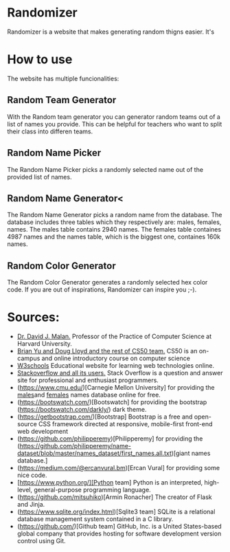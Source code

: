# Randomizer
Randomizer is a website that makes generating random thigns easier. It's
# How to use
The website has multiple funcionalities:
## Random Team Generator
With the Random team generator you can generator random teams out of a list of names you provide. This can be helpful for teachers who want to split their class into differen teams.
## Random Name Picker
The Random Name Picker picks a randomly selected name out of the provided list of names.
## Random Name Generator<
The Random Name Generator picks a random name from the database. The database includes three tables which they respectively are: males, females, names.
The males table contains 2940 names. The females table containes 4987 names and the names table, which is the biggest one, containes 160k names.
## Random Color Generator
The Random Color Generator generates a randomly selected hex color code. If you are out of inspirations, Randomizer can inspire you ;-).

# Sources:
* [Dr. David J. Malan.](https://cs.harvard.edu/malan/)
        Professor of the Practice of Computer Science at Harvard University.
* [Brian Yu and Doug Lloyd and the rest of CS50 team.](https://cs50.harvard.edu/x/2020/)
    CS50 is an on-campus and online introductory course on computer science</small>
* [W3schools](https://www.w3schools.com/)
    Educational website for learning web technologies online.
* [Stackoverflow and all its users.](https://stackoverflow.com/)
    Stack Overflow is a question and answer site for professional and enthusiast programmers.</small>
* (https://www.cmu.edu/)[Carnegie Mellon University]
    for providing the [males](http://www.cs.cmu.edu/afs/cs/project/ai-repository/ai/areas/nlp/corpora/names/male.txt)and [females](http://www.cs.cmu.edu/afs/cs/project/ai-repository/ai/areas/nlp/corpora/names/female.txt) names database online for free.
* (https://bootswatch.com/)[Bootswatch] for providing the bootstrap (https://bootswatch.com/darkly/) dark theme.
* (https://getbootstrap.com/)[Bootstrap]
     Bootstrap is a free and open-source CSS framework directed at responsive, mobile-first front-end web development
* (https://github.com/philipperemy)[Philipperemy]
    for providing the (https://github.com/philipperemy/name-dataset/blob/master/names_dataset/first_names.all.txt)[giant names database.]
* (https://medium.com/@ercanvural.bm)[Ercan Vural]
    for providing some nice code.
* [https://www.python.org/][Python team]
    Python is an interpreted, high-level, general-purpose programming language.
*  (https://github.com/mitsuhiko)[Armin Ronacher]
    The creator of Flask and Jinja.
* (https://www.sqlite.org/index.html)[Sqlite3 team]
    SQLite is a relational database management system contained in a C library.
* (https://github.com/)[Github team]
    GitHub, Inc. is a United States-based global company that provides hosting for software development version control using Git.

